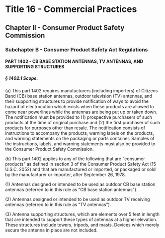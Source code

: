 
# Title 16 - Commercial Practices
## Chapter II - Consumer Product Safety Commission
### Subchapter B - Consumer Product Safety Act Regulations
#### PART 1402 - CB BASE STATION ANTENNAS, TV ANTENNAS, AND SUPPORTING STRUCTURES
##### § 1402.1 Scope.

(a) This part 1402 requires manufacturers (including importers) of Citizens Band (CB) base station antennas, outdoor television (TV) antennas, and their supporting structures to provide notification of ways to avoid the hazard of electrocution which exists when these products are allowed to come near powerlines while the antennas are being put up or taken down. The notification must be provided to (1) prospective purchasers of such products at the time of original purchase and (2) the first purchaser of such products for purposes other than resale. The notification consists of instructions to accompany the products, warning labels on the products, and warning statements on the packaging or parts container. Samples of the instructions, labels, and warning statements must also be provided to the Consumer Product Safety Commission.

(b) This part 1402 applies to any of the following that are "consumer products" as defined in section 3 of the Consumer Product Safety Act (15 U.S.C. 2052) and that are manufactured or imported, or packaged or sold by the manufacturer or importer, after September 26, 1978.

(1) Antennas designed or intended to be used as outdoor CB base station antennas (referred to in this rule as "CB base station antennas").

(2) Antennas designed or intended to be used as outdoor TV receiving antennas (referred to in this rule as "TV antennas").

(3) Antenna supporting structures, which are elements over 5 feet in length that are intended to support these types of antennas at a higher elevation. These structures include towers, tripods, and masts. Devices which merely secure the antenna in place are not included.
